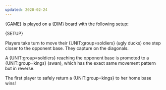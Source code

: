 ```yaml
---
updated: 2020-02-24
---
```


{GAME} is played on a {DIM} board with the following setup:

{SETUP}

Players take turn to move their {UNIT:group=soldiers} (ugly ducks) one step closer to the opponent base. They capture on the diagonals.

A {UNIT:group=soldiers} reaching the opponent base is promoted to a {UNIT:group=kings} (swan), which has the exact same movement pattern but in reverse.

The first player to safely return a {UNIT:group=kings} to her home base wins!
